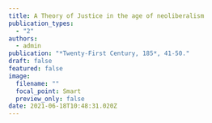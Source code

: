 ```yaml
---
title: A Theory of Justice in the age of neoliberalism
publication_types:
  - "2"
authors:
  - admin
publication: "*Twenty-First Century, 185*, 41-50."
draft: false
featured: false
image:
  filename: ""
  focal_point: Smart
  preview_only: false
date: 2021-06-18T10:48:31.020Z
---
```


